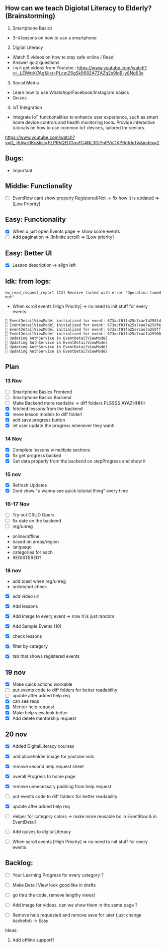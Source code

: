 ## How can we teach Digiotal Literacy to Elderly? (Brainstorming)


1. Smartphone Basics 
* 3-4 lessons on how to use a smartphone 
2. Digital Literacy 
* Watch 5 videos on how to stay safe online / Read 
* Answer quiz questions
* I will get videos from Youtube : https://www.youtube.com/watch?v=_LElWqXi7Ag&list=PLcetZ6gSk9682A7ZAZq2s9IqB-y8Ng63e
3. Social Media 
* Learn how to use WhatsApp/Facebook/Instagram basics 
* Quizes
4. IoT Integration 
* Integrate IoT functionalities to enhance user experience, such as smart home device controls
and health monitoring tools. Provide interactive tutorials on how to use common IoT devices, tailored for seniors.

https://www.youtube.com/watch?v=D_jj5Awr0Kc&list=PLPRhQEDGqsFC4NL3DiYpPVnDKP9o1dnTw&index=2

## Bugs:

- Important

## Middle: Functionality
- [ ] EventRow cant show properly Registered/Not -> fix how it is updated => [Low Priority]

## Easy: Functionality
- [x] When u just open Events page => show some events
- [ ] Add pagination => [Infinite scroll] => [Low priority]

## Easy: Better UI
- [x] Lesson description -> align left

## Idk: from logs:

```
nw_read_request_report [C3] Receive failed with error "Operation timed out"

```
- When scroll events [High Priority] => no need to init stuff for every events
```
🔄 EventDetailViewModel initialized for event: 673acf01fa25a7cae7a258fd
🔄 EventDetailViewModel initialized for event: 673acf01fa25a7cae7a258fe
🔄 EventDetailViewModel initialized for event: 673acf01fa25a7cae7a258ff
🔄 EventDetailViewModel initialized for event: 673acf01fa25a7cae7a25900
🔄 Updating AuthService in EventDetailViewModel
🔄 Updating AuthService in EventDetailViewModel
🔄 Updating AuthService in EventDetailViewModel
🔄 Updating AuthService in EventDetailViewModel
```

## Plan 

### 13 Nov 
- [ ] Smartphone Basics Frontend
- [ ] Smartphone Basics Backend
- [ ] Make Backend more readable -> diff folders PLSSSS AYAZHHHH
- [x] fetched lessons from the backend
- [x] move lesson models to diff folder!
- [x] add save progress button
- [x] let user update the progress whenever they want!

### 14 Nov

- [x] Complete lessons w multiple sections
- [x] fix get progress backed
- [x] Get data properly from the backend on stepProgress and show it 

### 15 nov
- [x] Refresh Updates
- [x] Dont show "u wanna see quick tutorial thing" every time 

### 16-17 Nov
- [ ] Try out CRUD Opers
- [ ] fix date on the backend
- [ ] reg/unreg
- online/offline
- based on areas/region
- language
- categories for each
- REGISTERED?

### 18 nov
- add toast when reg/unreg 
- online/not check
- [x] add video url
- [x] Add lessons
- [x] Add image to every event -> now it is just random
- [x] Add Sample Events (10)
- [x] check lessons
- [x] filter by category
- [x] tab that shows registered events


## 19 nov
- [x] Make quick actions workable
- [ ] put events code to diff folders for better readability
- [ ] update after added help req 
- [x] can see reqs
- [x] Mentor help request
- [x] Make help view look better
- [x] Add delete mentorship request

## 20 nov
- [x] Added DigitalLiteracy courses 
- [x] add placeholder image for youtube vids
- [x] remove second help request sheet
- [x] overall Progress to home page
- [x] remove unnecessary padding from help request
- [ ] put events code to diff folders for better readability
- [x] update after added help req 
- [ ] Helper for category colors -> make more reusable bc in EventRow & in EventDetail
- [ ] Add quizes to digitalLiteracy
- [ ] When scroll events [High Priority] => no need to init stuff for every events





## Backlog:
- [ ] Your Learning Progress for every category ?
- [ ] Make Detail View look good like in drafts
- [ ] go thru the code, remove lengthy views!
- [ ] Add image for vidoes, can we show them in the same page ?
- [ ] Remove help requested and remove save for later (just change backebd) -> Easy 




Ideas:
1. Add offline support?



